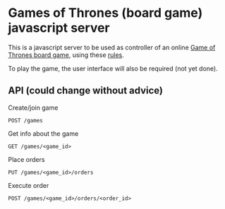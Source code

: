 # Games of Thrones (board game) javascript server
This is a javascript server to be used as controller of an online
[Game of Thrones board game](http://www.fantasyflightgames.com/edge_minisite.asp?eidm=172),
using these [rules](http://www.fantasyflightgames.com/ffg_content/agot-bg-2nd-ed/support/VA65_AGoT2_Rulebook_web.pdf).

To play the game, the user interface will also be required (not yet done).

## API (could change without advice)

Create/join game
```
POST /games
```

Get info about the game
```
GET /games/<game_id>
```

Place orders
```
PUT /games/<game_id>/orders
```

Execute order
```
POST /games/<game_id>/orders/<order_id>
```
